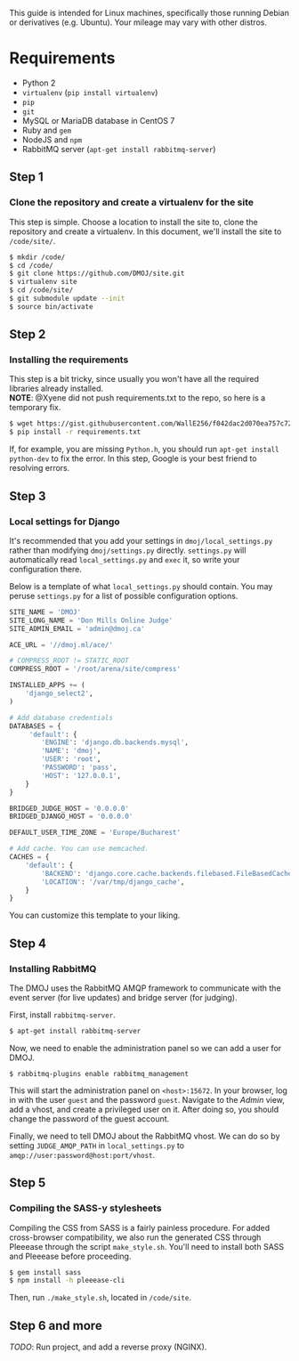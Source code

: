 This guide is intended for Linux machines, specifically those running Debian or derivatives (e.g. Ubuntu). Your mileage may vary with other distros.

# Requirements
- Python 2
- `virtualenv` (`pip install virtualenv`)
- `pip`
- `git`
- MySQL or MariaDB database in CentOS 7
- Ruby and `gem`
- NodeJS and `npm`
- RabbitMQ server (`apt-get install rabbitmq-server`)

## Step 1
### Clone the repository and create a virtualenv for the site
This step is simple. Choose a location to install the site to, clone the repository and create a virtualenv. In this document, we'll install the site to `/code/site/`.

```sh
$ mkdir /code/
$ cd /code/
$ git clone https://github.com/DMOJ/site.git
$ virtualenv site
$ cd /code/site/
$ git submodule update --init
$ source bin/activate
```

## Step 2
### Installing the requirements
This step is a bit tricky, since usually you won't have all the required libraries already installed.<br>**NOTE**: @Xyene did not push requirements.txt to the repo, so here is a temporary fix.

```sh
$ wget https://gist.githubusercontent.com/WallE256/f042dac2d070ea757c72/raw/87f0168a899f67bb46f64d1f356c57fa1e5666da/requirements.txt
$ pip install -r requirements.txt
```

If, for example, you are missing `Python.h`, you should run `apt-get install python-dev` to fix the error. In this step, Google is your best friend to resolving errors.

## Step 3
### Local settings for Django
It's recommended that you add your settings in `dmoj/local_settings.py` rather than modifying `dmoj/settings.py` directly. `settings.py` will automatically read `local_settings.py` and `exec` it, so write your configuration there.

Below is a template of what `local_settings.py` should contain. You may peruse `settings.py` for a list of possible configuration options.

```python
SITE_NAME = 'DMOJ'
SITE_LONG_NAME = 'Don Mills Online Judge'
SITE_ADMIN_EMAIL = 'admin@dmoj.ca'

ACE_URL = '//dmoj.ml/ace/'

# COMPRESS_ROOT != STATIC_ROOT
COMPRESS_ROOT = '/root/arena/site/compress'

INSTALLED_APPS += (
    'django_select2',
)

# Add database credentials
DATABASES = {
     'default': {
        'ENGINE': 'django.db.backends.mysql',
        'NAME': 'dmoj',
        'USER': 'root',
        'PASSWORD': 'pass',
        'HOST': '127.0.0.1',
    }
}

BRIDGED_JUDGE_HOST = '0.0.0.0'
BRIDGED_DJANGO_HOST = '0.0.0.0'

DEFAULT_USER_TIME_ZONE = 'Europe/Bucharest'

# Add cache. You can use memcached.
CACHES = {
    'default': {
        'BACKEND': 'django.core.cache.backends.filebased.FileBasedCache',
        'LOCATION': '/var/tmp/django_cache',
    }
}
```

You can customize this template to your liking. <!--*TODO*: wkhtmltopdf installation instructions.-->

## Step 4
### Installing RabbitMQ
The DMOJ uses the RabbitMQ AMQP framework to communicate with the event server (for live updates) and bridge server (for judging).

First, install `rabbitmq-server`.

```sh
$ apt-get install rabbitmq-server
```

Now, we need to enable the administration panel so we can add a user for DMOJ.

```
$ rabbitmq-plugins enable rabbitmq_management
```

This will start the administration panel on `<host>:15672`. In your browser, log in with the user `guest` and the password `guest`. Navigate to the _Admin_ view, add a vhost, and create a privileged user on it. After doing so, you should change the password of the guest account.

Finally, we need to tell DMOJ about the RabbitMQ vhost. We can do so by setting `JUDGE_AMQP_PATH` in `local_settings.py` to `amqp://user:password@host:port/vhost`.

## Step 5
### Compiling the SASS-y stylesheets
Compiling the CSS from SASS is a fairly painless procedure. For added cross-browser compatibility, we also run the generated CSS through Pleeease through the script `make_style.sh`. You'll need to install both SASS and Pleeease before proceeding.

```sh
$ gem install sass
$ npm install -h pleeease-cli
```

Then, run `./make_style.sh`, located in `/code/site`.

## Step 6 and more
_TODO_: Run project, and add a reverse proxy (NGINX).
